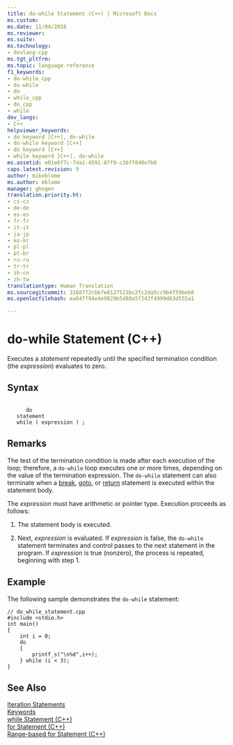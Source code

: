 ```yaml
---
title: do-while Statement (C++) | Microsoft Docs
ms.custom: 
ms.date: 11/04/2016
ms.reviewer: 
ms.suite: 
ms.technology:
- devlang-cpp
ms.tgt_pltfrm: 
ms.topic: language-reference
f1_keywords:
- do-while_cpp
- do-while
- do
- while_cpp
- do_cpp
- while
dev_langs:
- C++
helpviewer_keywords:
- do keyword [C++], do-while
- do-while keyword [C++]
- do keyword [C++]
- while keyword [C++], do-while
ms.assetid: e01e6f7c-7da1-4591-87f9-c26ff848e7b0
caps.latest.revision: 9
author: mikeblome
ms.author: mblome
manager: ghogen
translation.priority.ht:
- cs-cz
- de-de
- es-es
- fr-fr
- it-it
- ja-jp
- ko-kr
- pl-pl
- pt-br
- ru-ru
- tr-tr
- zh-cn
- zh-tw
translationtype: Human Translation
ms.sourcegitcommit: 3168772cbb7e8127523bc2fc2da5cc9b4f59beb8
ms.openlocfilehash: ea647f94e4e9829b5d88a5f243f4999d63d555a1

---
```

# do-while Statement (C++)
Executes a *statement* repeatedly until the specified termination condition (the *expression*) evaluates to zero.  
  
## Syntax  
  
```  
  
      do  
   statement  
   while ( expression ) ;  
```  
  
## Remarks  
 The test of the termination condition is made after each execution of the loop; therefore, a `do-while` loop executes one or more times, depending on the value of the termination expression. The `do-while` statement can also terminate when a [break](../cpp/break-statement-cpp.md), [goto](../cpp/goto-statement-cpp.md), or [return](../cpp/return-statement-cpp.md) statement is executed within the statement body.  
  
 The *expression* must have arithmetic or pointer type. Execution proceeds as follows:  
  
1.  The statement body is executed.  
  
2.  Next, *expression* is evaluated. If *expression* is false, the `do-while` statement terminates and control passes to the next statement in the program. If *expression* is true (nonzero), the process is repeated, beginning with step 1.  
  
## Example  
 The following sample demonstrates the `do-while` statement:  
  
```  
// do_while_statement.cpp  
#include <stdio.h>  
int main()  
{  
    int i = 0;  
    do  
    {  
        printf_s("\n%d",i++);  
    } while (i < 3);  
}  
```  
  
## See Also  
 [Iteration Statements](../cpp/iteration-statements-cpp.md)   
 [Keywords](../cpp/keywords-cpp.md)   
 [while Statement (C++)](../cpp/while-statement-cpp.md)   
 [for Statement (C++)](../cpp/for-statement-cpp.md)   
 [Range-based for Statement (C++)](../cpp/range-based-for-statement-cpp.md)


<!--HONumber=Jan17_HO1-->


